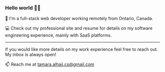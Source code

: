 ### Hello world 👋🏻

🌱 I'm a full-stack web developer working remotely from Ontario, Canada.

💻 Check out my professional site and resume for details on my software engineering experience, mainly with SaaS platforms. 

---

If you would like more details on my work experience feel free to reach out. My inbox is always open!

📫 Reach me at tamara.alhajj.cs@gmail.com
